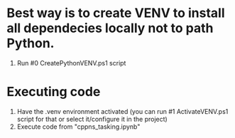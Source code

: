 # Best way is to create VENV to install all dependecies locally not to path Python.
  1. Run #0 CreatePythonVENV.ps1 script


# Executing code
  1. Have the .venv environment activated (you can run #1 ActivateVENV.ps1 script for that or select it/configure it in the project)
  2. Execute code from "cppns_tasking.ipynb"

  
